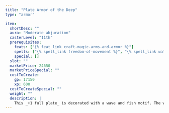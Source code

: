 ```yaml
---
title: "Plate Armor of the Deep"
type: "armor"

item:
  shortDesc: ""
  aura: "Moderate abjuration"
  casterLevel: "11th"
  prerequisites:
    feats: ["{% feat_link craft-magic-arms-and-armor %}"]
    spells: ["{% spell_link freedom-of-movement %}", "{% spell_link water-breathing %}", "{% spell_link tongues %}"]
    special: []
  slot: ""
  marketPrice: 24650
  marketPriceSpecial: ""
  costToCreate:
    gp: 17150
    xp: 600
  costToCreateSpecial: ""
  weight: ""
  description: |
    This _+1 full plate_ is decorated with a wave and fish motif. The wearer of _plate armor of the deep_ is treated as unarmored for purposes of {% skill_link swim %} checks. The wearer can breathe underwater and can converse with any creature with a language that breathes water.
---
```

